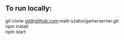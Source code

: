 
## To run locally:

git clone git@github.com:matt-szabo/gamerserver.git
<br>
npm install
<br>
npm start

